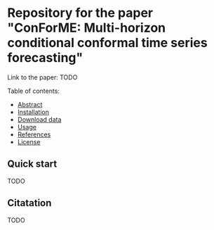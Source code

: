 # Repository for the paper "ConForME: Multi-horizon conditional conformal time series forecasting"

Link to the paper: TODO

Table of contents:

- [Abstract](#abstract)
- [Installation](#installation)
- [Download data](#download-data)
- [Usage](#usage)
- [References](#references)
- [License](#license)

## Quick start

TODO

## Citatation

TODO
